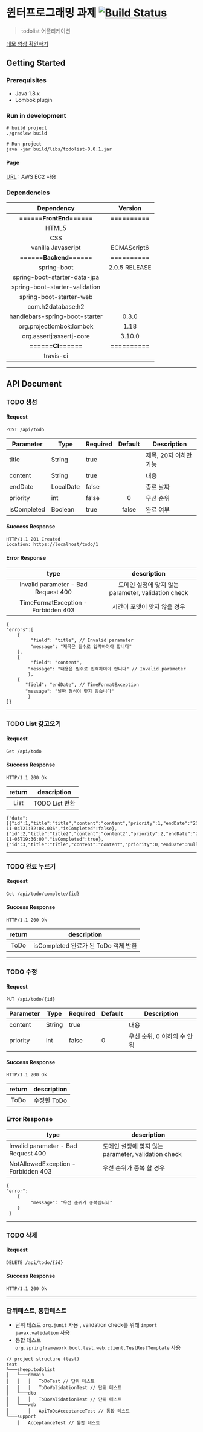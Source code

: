 # 윈터프로그래밍 과제 [![Build Status](https://travis-ci.org/1500sheep/todolist.svg?branch=master)](https://travis-ci.org/1500sheep/todolist)

> todolist 어플리케이션



[데모 영상 확인하기](https://www.useloom.com/share/8038cb16b82d45f38ad94acf895dbb9b)



## Getting Started

### Prerequisites

- Java 1.8.x
- Lombok plugin



### Run in development

```
# build project
./gradlew build

# Run project
java -jar build/libs/todolist-0.0.1.jar
```

#### Page

[URL](http://ec2-13-209-163-242.ap-northeast-2.compute.amazonaws.com:8080/) : AWS EC2 사용



### Dependencies

|           Dependency           |    Version    |
| :----------------------------: | :-----------: |
|    ======**FrontEnd**======    |  ==========   |
|             HTML5              |               |
|              CSS               |               |
|       vanilla Javascript       |  ECMAScript6  |
|    ======**Backend**======     |  ==========   |
|          spring-boot           | 2.0.5 RELEASE |
|  spring-boot-starter-data-jpa  |               |
| spring-boot-starter-validation |               |
|    spring-boot-starter-web     |               |
|       com.h2database:h2        |               |
| handlebars-spring-boot-starter |     0.3.0     |
|    org.projectlombok:lombok    |     1.18      |
|    org.assertj:assertj-core    |    3.10.0     |
|       ======**CI**======       |  ==========   |
|           travis-ci            |               |



------



## API Document

### TODO 생성

#### Request

```
POST /api/todo
```

| Parameter   | Type      | Required | Default | Description            |
| ----------- | --------- | -------- | :-----: | ---------------------- |
| title       | String    | true     |         | 제목, 20자 이하만 가능 |
| content     | String    | true     |         | 내용                   |
| endDate     | LocalDate | false    |         | 종료 날짜              |
| priority    | int       | false    |    0    | 우선 순위              |
| isCompleted | Boolean   | true     |  false  | 완료 여부              |

#### Success Response

```
HTTP/1.1 201 Created
Location: https://localhost/todo/1
```

#### Error Response

|                type                 |                     description                     |
| :---------------------------------: | :-------------------------------------------------: |
| Invalid parameter - Bad Request 400 | 도메인 설정에 맞지 않는 parameter, validation check |
| TimeFormatException - Forbidden 403 |            시간이 포맷이 맞지 않을 경우             |

```
{
"errors":[
	{
	     "field": "title", // Invalid parameter
	     "message": "제목은 필수로 입력하여야 합니다"
	},
	{
	     "field": "content",
	    "message": "내용은 필수로 입력하여야 합니다" // Invalid parameter
    	},
	{
	   "field": "endDate", // TimeFormatException
	   "message": "날짜 형식이 맞지 않습니다"
    	}
]}
```

<hr/>

### TODO List 갖고오기

#### Request

```
Get /api/todo
```

#### Success Response

```
HTTP/1.1 200 Ok
```

| return |  description   |
| :----: | :------------: |
|  List  | TODO List 반환 |

```
{"data":[{"id":1,"title":"title","content":"content","priority":1,"endDate":"2018-11-04T21:32:08.036","isCompleted":false},{"id":2,"title":"title2","content":"content2","priority":2,"endDate":"2018-11-05T19:36:00","isCompleted":true},{"id":3,"title":"title","content":"content","priority":0,"endDate":null,"isCompleted":false}]}
```



<hr/>

### TODO 완료 누르기 

#### Request

```
Get /api/todo/complete/{id}
```

#### Success Response

```
HTTP/1.1 200 Ok
```

| return |             description              |
| :----: | :----------------------------------: |
|  ToDo  | isCompleted 완료가 된 ToDo 객체 반환 |



<hr/>

### TODO 수정

#### Request

```
PUT /api/todo/{id}
```

| Parameter | Type   | Required | Default | Description                 |
| --------- | ------ | -------- | ------- | --------------------------- |
| content   | String | true     |         | 내용                        |
| priority  | int    | false    | 0       | 우선 순위, 0 이하의 수 안됨 |

#### Success Response

```
HTTP/1.1 200 Ok
```

| return | description |
| :----: | :---------: |
|  ToDo  | 수정한 ToDo |

### Error Response

| type                                | description                                         |
| ----------------------------------- | --------------------------------------------------- |
| Invalid parameter - Bad Request 400 | 도메인 설정에 맞지 않는 parameter, validation check |
| NotAllowedException - Forbidden 403 | 우선 순위가 중복 할 경우                            |

```
{
"error":
	{
	     "message": "우선 순위가 중복됩니다"
	}
 }
```



<hr/>

### TODO 삭제

#### Request

```
DELETE /api/todo/{id}
```

#### Success Response

```
HTTP/1.1 200 Ok
```



<hr/>

### 단위테스트, 통합테스트

- 단위 테스트 ```org.junit``` 사용 , validation check를 위해 ```import javax.validation``` 사용
- 통합 테스트 ```org.springframework.boot.test.web.client.TestRestTemplate``` 사용

```
// project structure (test)
test
└───sheep.todolist
│   └───domain
│   │   │   ToDoTest // 단위 테스트
│   │   │   ToDoValidationTest // 단위 테스트
│   └───dto
│   │   │   ToDoValidationTest // 단위 테스트
│   └───web 
│       │   ApiToDoAcceptanceTest // 통합 테스트
└───support
    │   AcceptanceTest // 통합 테스트
```